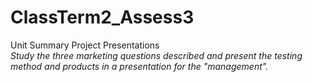 # ClassTerm2_Assess3
Unit Summary Project Presentations  
*Study the three marketing questions described and present the testing method and products in a presentation for the "management".*
